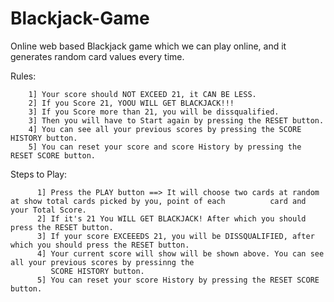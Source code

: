 # Blackjack-Game
Online web based Blackjack game which we can play online, and it generates random card values every time.

Rules:  
        
        1] Your score should NOT EXCEED 21, it CAN BE LESS.
        2] If you Score 21, YOOU WILL GET BLACKJACK!!!
        3] If you Score more than 21, you will be dissqualified.
        3] Then you will have to Start again by pressing the RESET button.
        4] You can see all your previous scores by pressing the SCORE HISTORY button.
        5] You can reset your score and score History by pressing the RESET SCORE button.


Steps to Play:
          
          1] Press the PLAY button ==> It will choose two cards at random at show total cards picked by you, point of each          card and your Total Score.
          2] If it's 21 You WILL GET BLACKJACK! After which you should press the RESET button.
          3] If your score EXCEEEDS 21, you will be DISSQUALIFIED, after which you should press the RESET button.
          4] Your current score will show will be shown above. You can see all your previous scores by pressinng the 
             SCORE HISTORY button. 
          5] You can reset your score History by pressing the RESET SCORE button.
